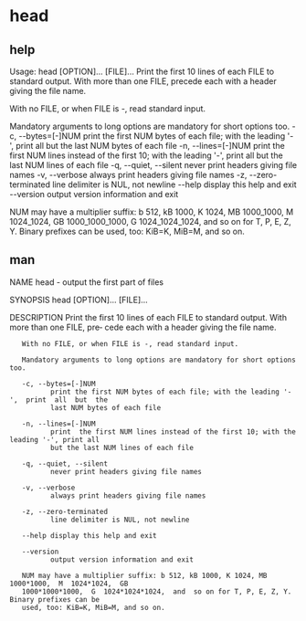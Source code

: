 # head

## help

Usage: head \[OPTION]... \[FILE]... Print the first 10 lines of each FILE to standard output. With more than one FILE, precede each with a header giving the file name.

With no FILE, or when FILE is -, read standard input.

Mandatory arguments to long options are mandatory for short options too. -c, --bytes=\[-]NUM print the first NUM bytes of each file; with the leading '-', print all but the last NUM bytes of each file -n, --lines=\[-]NUM print the first NUM lines instead of the first 10; with the leading '-', print all but the last NUM lines of each file -q, --quiet, --silent never print headers giving file names -v, --verbose always print headers giving file names -z, --zero-terminated line delimiter is NUL, not newline --help display this help and exit --version output version information and exit

NUM may have a multiplier suffix: b 512, kB 1000, K 1024, MB 1000_1000, M 1024_1024, GB 1000_1000_1000, G 1024_1024_1024, and so on for T, P, E, Z, Y. Binary prefixes can be used, too: KiB=K, MiB=M, and so on.

## man

NAME head - output the first part of files

SYNOPSIS head \[OPTION]... \[FILE]...

DESCRIPTION Print the first 10 lines of each FILE to standard output. With more than one FILE, pre‐ cede each with a header giving the file name.

```
   With no FILE, or when FILE is -, read standard input.

   Mandatory arguments to long options are mandatory for short options too.

   -c, --bytes=[-]NUM
          print the first NUM bytes of each file; with the leading '-',  print  all  but  the
          last NUM bytes of each file

   -n, --lines=[-]NUM
          print  the first NUM lines instead of the first 10; with the leading '-', print all
          but the last NUM lines of each file

   -q, --quiet, --silent
          never print headers giving file names

   -v, --verbose
          always print headers giving file names

   -z, --zero-terminated
          line delimiter is NUL, not newline

   --help display this help and exit

   --version
          output version information and exit

   NUM may have a multiplier suffix: b 512, kB 1000, K 1024, MB 1000*1000,  M  1024*1024,  GB
   1000*1000*1000,  G  1024*1024*1024,  and  so on for T, P, E, Z, Y.  Binary prefixes can be
   used, too: KiB=K, MiB=M, and so on.
```
